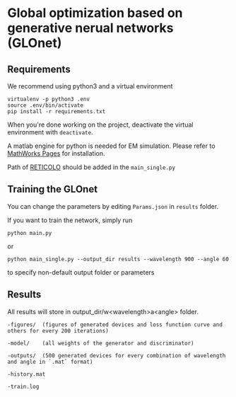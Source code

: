 # Global optimization based on generative nerual networks (GLOnet)

## Requirements

We recommend using python3 and a virtual environment

```
virtualenv -p python3 .env
source .env/bin/activate
pip install -r requirements.txt
```

When you're done working on the project, deactivate the virtual environment with `deactivate`.

A matlab engine for python is needed for EM simulation. Please refer to [MathWorks Pages](https://www.mathworks.com/help/matlab/matlab_external/install-matlab-engine-api-for-python-in-nondefault-locations.html) for installation.

Path of [RETICOLO](https://www.lp2n.institutoptique.fr/Membres-Services/Responsables-d-equipe/LALANNE-Philippe) should be added in the `main_single.py`

## Training the GLOnet

You can change the parameters by editing `Params.json` in `results` folder. 

If you want to train the network, simply run
```
python main.py 
```

or 

```
python main_single.py --output_dir results --wavelength 900 --angle 60
```

to specify non-default output folder or parameters


## Results

All results will store in output_dir/w\<wavelength\>a\<angle\> folder.
	
	-figures/  (figures of generated devices and loss function curve and others for every 200 iterations)
	
	-model/    (all weights of the generator and discriminator)
	
	-outputs/  (500 generated devices for every combination of wavelength and angle in `.mat` format)
	
	-history.mat
	
	-train.log
